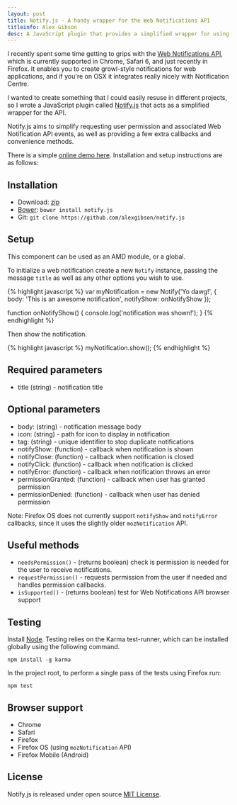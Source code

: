 ```yaml
---
layout: post
title: Notify.js - A handy wrapper for the Web Notifications API
titleinfo: Alex Gibson
desc: A JavaScript plugin that provides a simplified wrapper for using the Web Notifications API.
---
```


I recently spent some time getting to grips with the [Web Notifications API](http://www.w3.org/TR/notifications/), which is currently supported in Chrome, Safari 6, and just recently in Firefox. It enables you to create growl-style notifications for web applications, and if you're on OSX it integrates really nicely with Notification Centre.

I wanted to create something that I could easily resuse in different projects, so I wrote a JavaScript plugin called [Notify.js](https://github.com/alexgibson/notify.js) that acts as a simplified wrapper for the API.

Notify.js aims to simplify requesting user permission and associated Web Notification API events, as well as providing a few extra callbacks and convenience methods.

There is a simple [online demo here](http://alxgbsn.co.uk/notify.js/). Installation and setup instructions are as follows:

Installation
---------------------------------------

* Download: [zip](https://github.com/alexgibson/notify.js/zipball/master)
* [Bower](https://github.com/twitter/bower/): `bower install notify.js`
* Git: `git clone https://github.com/alexgibson/notify.js`

Setup
---------

This component can be used as an AMD module, or a global.

To initialize a web notification create a new `Notify` instance, passing the message `title` as well as any other options you wish to use.

{% highlight javascript %}
var myNotification = new Notify('Yo dawg!', {
	body: 'This is an awesome notification',
	notifyShow: onNotifyShow
});

function onNotifyShow() {
	console.log('notification was shown!');
}
{% endhighlight %}

Then show the notification.

{% highlight javascript %}
myNotification.show();
{% endhighlight %}

Required parameters
-------------------

* title (string) - notification title

Optional parameters
-------------------

* body: (string) - notification message body
* icon: (string) - path for icon to display in notification
* tag: (string) - unique identifier to stop duplicate notifications
* notifyShow: (function) - callback when notification is shown
* notifyClose: (function) - callback when notification is closed
* notifyClick: (function) - callback when notification is clicked
* notifyError: (function) - callback when notification throws an error
* permissionGranted: (function) - callback when user has granted permission
* permissionDenied: (function) - callback when user has denied permission

Note: Firefox OS does not currently support `notifyShow` and `notifyError` callbacks, since it uses the slightly older `mozNotification` API.

Useful methods
--------------

* `needsPermission()` - (returns boolean) check is permission is needed for the user to receive notifications.
* `requestPermission()` - requests permission from the user if needed and handles permission callbacks.
* `isSupported()` - (returns boolean) test for Web Notifications API browser support

Testing
-------

Install [Node](http://nodejs.org). Testing relies on the Karma test-runner, which can be installed globally using the following command.

```
npm install -g karma
```

In the project root, to perform a single pass of the tests using Firefox run:

```
npm test
```

Browser support
---------------------------------------

- Chrome
- Safari
- Firefox
- Firefox OS (using `mozNotification` API)
- Firefox Mobile (Android)

License
-------

Notify.js is released under open source [MIT License](https://github.com/alexgibson/notify.js/blob/master/LICENSE.md).
